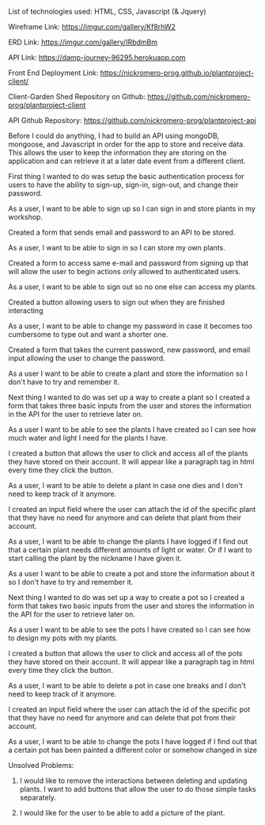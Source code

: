 List of technologies used: HTML, CSS, Javascript (& Jquery)


Wireframe Link: https://imgur.com/gallery/Kf8rhW2

ERD Link: https://imgur.com/gallery/IRbdmBm

API Link: https://damp-journey-96295.herokuapp.com

Front End Deployment Link: https://nickromero-prog.github.io/plantproject-client/

Client-Garden Shed Repository on Github: https://github.com/nickromero-prog/plantproject-client

API Github Repository: https://github.com/nickromero-prog/plantproject-api



Before I could do anything, I had to build an API using mongoDB, mongoose, and
Javascript in order for the app to store and receive data. This allows the user
to keep the information they are storing on the application and can retrieve it
at a later date event from a different client.


First thing I wanted to do was setup the basic authentication process for users to
have the ability to sign-up, sign-in, sign-out, and change their password.

As a user, I want to be able to sign up so I can sign in and store plants in my workshop.

Created a form that sends email and password to an API to be stored.

As a user, I want to be able to sign in so I can store my own plants.

Created a form to access same e-mail and password from signing up that will
allow the user to begin actions only allowed to authenticated users.

As a user, I want to be able to sign out so no one else can access my plants.

Created a button allowing users to sign out when they are finished interacting

As a user, I want to be able to change my password in case it becomes too cumbersome
to type out and want a shorter one.

Created a form that takes the current password, new password, and email input
allowing the user to change the password.

As a user I want to be able to create a plant and store the information
so I don't have to try and remember it.

Next thing I wanted to do was set up a way to create a plant so I created a form
that takes three basic inputs from the user and stores the information
in the API for the user to retrieve later on.

As a user I want to be able to see the plants I have created so I can see how
much water and light I need for the plants I have.

I created a button that allows the user to click and access all of the plants they
have stored on their account. It will appear like a paragraph tag in html every
time they click the button.

As a user, I want to be able to delete a plant in case one dies and I don't need
to keep track of it anymore.

I created an input field where the user can attach the id of the specific plant
that they have no need for anymore and can delete that plant from their account.

As a user, I want to be able to change the plants I have logged if I find out
that a certain plant needs different amounts of light or water. Or if I want to
start calling the plant by the nickname I have given it.


As a user I want to be able to create a pot and store the information about it
so I don't have to try and remember it.

Next thing I wanted to do was set up a way to create a pot so I created a form
that takes two basic inputs from the user and stores the information
in the API for the user to retrieve later on.

As a user I want to be able to see the pots I have created so I can see how
to design my pots with my plants.

I created a button that allows the user to click and access all of the pots they
have stored on their account. It will appear like a paragraph tag in html every
time they click the button.

As a user, I want to be able to delete a pot in case one breaks and I don't need
to keep track of it anymore.

I created an input field where the user can attach the id of the specific pot
that they have no need for anymore and can delete that pot from their account.

As a user, I want to be able to change the pots I have logged if I find out
that a certain pot has been painted a different color or somehow changed in size


Unsolved Problems:
1) I would like to remove the interactions between deleting
and updating plants. I want to add buttons that allow the user to do those simple tasks separately.

2) I would like for the user to be able to add a picture of the plant.
